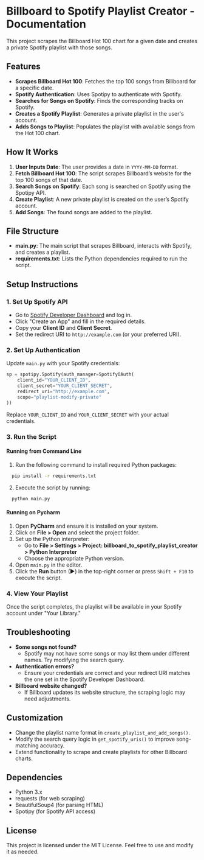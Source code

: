 # Billboard to Spotify Playlist Creator - Documentation

This project scrapes the Billboard Hot 100 chart for a given date and creates a private Spotify playlist with those songs.

## Features

- **Scrapes Billboard Hot 100**: Fetches the top 100 songs from Billboard for a specific date.
- **Spotify Authentication**: Uses Spotipy to authenticate with Spotify.
- **Searches for Songs on Spotify**: Finds the corresponding tracks on Spotify.
- **Creates a Spotify Playlist**: Generates a private playlist in the user's account.
- **Adds Songs to Playlist**: Populates the playlist with available songs from the Hot 100 chart.

## How It Works

1. **User Inputs Date**: The user provides a date in `YYYY-MM-DD` format.
2. **Fetch Billboard Hot 100**: The script scrapes Billboard’s website for the top 100 songs of that date.
3. **Search Songs on Spotify**: Each song is searched on Spotify using the Spotipy API.
4. **Create Playlist**: A new private playlist is created on the user’s Spotify account.
5. **Add Songs**: The found songs are added to the playlist.

## File Structure

- **main.py**: The main script that scrapes Billboard, interacts with Spotify, and creates a playlist.
- **requirements.txt**: Lists the Python dependencies required to run the script.

## Setup Instructions

### 1. **Set Up Spotify API**

- Go to [Spotify Developer Dashboard](https://developer.spotify.com/dashboard/) and log in.
- Click "Create an App" and fill in the required details.
- Copy your **Client ID** and **Client Secret**.
- Set the redirect URI to `http://example.com` (or your preferred URI).

### 2. **Set Up Authentication**

Update `main.py` with your Spotify credentials:

```python
sp = spotipy.Spotify(auth_manager=SpotifyOAuth(
    client_id="YOUR_CLIENT_ID",
    client_secret="YOUR_CLIENT_SECRET",
    redirect_uri="http://example.com",
    scope="playlist-modify-private"
))
```

Replace `YOUR_CLIENT_ID` and `YOUR_CLIENT_SECRET` with your actual credentials.

### 3. **Run the Script**

#### Running from Command Line
1. Run the following command to install required Python packages:

```bash
  pip install -r requirements.txt
```
2. Execute the script by running:

```bash
  python main.py
```

#### Running on Pycharm
1. Open **PyCharm** and ensure it is installed on your system.  
2. Click on **File > Open** and select the project folder.  
3. Set up the Python interpreter:  
   - Go to **File > Settings > Project: billboard_to_spotify_playlist_creator > Python Interpreter**  
   - Choose the appropriate Python version.  
4. Open `main.py` in the editor.  
5. Click the **Run** button (▶) in the top-right corner or press `Shift + F10` to execute the script.

### 4. **View Your Playlist**

Once the script completes, the playlist will be available in your Spotify account under "Your Library."

## Troubleshooting

- **Some songs not found?**
  - Spotify may not have some songs or may list them under different names. Try modifying the search query.
- **Authentication errors?**
  - Ensure your credentials are correct and your redirect URI matches the one set in the Spotify Developer Dashboard.
- **Billboard website changed?**
  - If Billboard updates its website structure, the scraping logic may need adjustments.

## Customization

- Change the playlist name format in `create_playlist_and_add_songs()`.
- Modify the search query logic in `get_spotify_uris()` to improve song-matching accuracy.
- Extend functionality to scrape and create playlists for other Billboard charts.

## Dependencies

- Python 3.x
- requests (for web scraping)
- BeautifulSoup4 (for parsing HTML)
- Spotipy (for Spotify API access)

## License

This project is licensed under the MIT License. Feel free to use and modify it as needed.

